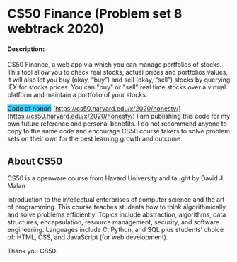 # C$50 Finance (Problem set 8 webtrack 2020)
#### Description:
C$50 Finance, a web app via which you can manage portfolios of stocks.
This tool allow you to check real stocks, actual prices and portfolios values, it will also let you buy (okay, “buy”) and sell (okay, “sell”) stocks by querying IEX for stocks prices.
You can "buy" or "sell" real time stocks over a virtual platform and maintain a portfolio of your stocks.



<span style="background-color: #33ccff">Code of honor:</span>
[https://cs50.harvard.edu/x/2020/honesty/](https://cs50.harvard.edu/x/2020/honesty/)
I am publishing this code for my own future reference and personal benefits.
I do not recommend anyone to copy to the same code and encourage CS50 course takers to solve problem sets on their own for the best learning growth and outcome.

## About CS50
CS50 is a openware course from Havard University and taught by David J. Malan

Introduction to the intellectual enterprises of computer science and the art of programming. This course teaches students how to think algorithmically and solve problems efficiently. Topics include abstraction, algorithms, data structures, encapsulation, resource management, security, and software engineering. Languages include C, Python, and SQL plus students’ choice of: HTML, CSS, and JavaScript (for web development).

Thank you CS50.